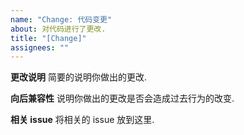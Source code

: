 ```yaml
---
name: "Change: 代码变更"
about: 对代码进行了更改.
title: "[Change]"
assignees: ""
---
```


**更改说明**
简要的说明你做出的更改.

**向后兼容性**
说明你做出的更改是否会造成过去行为的改变.

**相关 issue**
将相关的 issue 放到这里.
